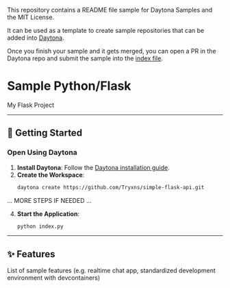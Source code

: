 This repository contains a README file sample for Daytona Samples and the MIT License.

It can be used as a template to create sample repositories that can be added into [Daytona](https://github.com/daytonaio/daytona).

Once you finish your sample and it gets merged, you can open a PR in the Daytona repo and submit the sample into the [index file](https://github.com/daytonaio/daytona/blob/main/hack/samples/index.json).

# Sample Python/Flask

My Flask Project

---

## 🚀 Getting Started  

### Open Using Daytona  

1. **Install Daytona**: Follow the [Daytona installation guide](https://www.daytona.io/docs/installation/installation/).  
2. **Create the Workspace**:  
   ```bash  
   daytona create https://github.com/Tryxns/simple-flask-api.git
   ```  

... MORE STEPS IF NEEDED ...

4. **Start the Application**:  
   ```bash  
   python index.py
   ```  

---

## ✨ Features  

List of sample features (e.g. realtime chat app, standardized development environment with devcontainers)
